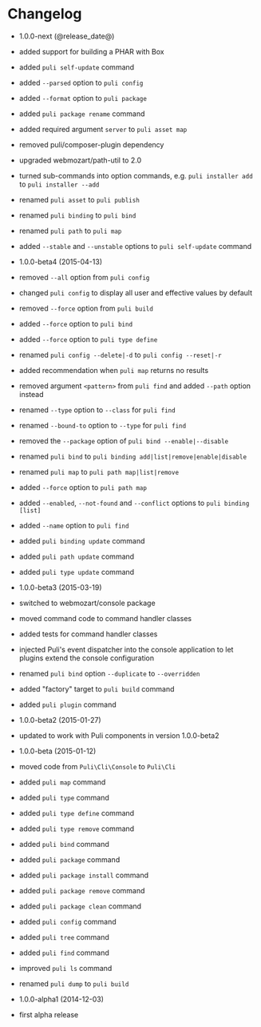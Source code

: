 Changelog
=========

* 1.0.0-next (@release_date@)

 * added support for building a PHAR with Box
 * added `puli self-update` command
 * added `--parsed` option to `puli config`
 * added `--format` option to `puli package`
 * added `puli package rename` command
 * added required argument `server` to `puli asset map`
 * removed puli/composer-plugin dependency
 * upgraded webmozart/path-util to 2.0
 * turned sub-commands into option commands, e.g. `puli installer add` to
   `puli installer --add`
 * renamed `puli asset` to `puli publish`
 * renamed `puli binding` to `puli bind`
 * renamed `puli path` to `puli map`
 * added `--stable` and `--unstable` options to `puli self-update` command

* 1.0.0-beta4 (2015-04-13)

 * removed `--all` option from `puli config`
 * changed `puli config` to display all user and effective values by default
 * removed `--force` option from `puli build`
 * added `--force` option to `puli bind`
 * added `--force` option to `puli type define`
 * renamed `puli config --delete|-d` to `puli config --reset|-r`
 * added recommendation when `puli map` returns no results
 * removed argument `<pattern>` from `puli find` and added `--path` option instead
 * renamed `--type` option to `--class` for `puli find`
 * renamed `--bound-to` option to `--type` for `puli find`
 * removed the `--package` option of `puli bind --enable|--disable`
 * renamed `puli bind` to `puli binding add|list|remove|enable|disable`
 * renamed `puli map` to `puli path map|list|remove`
 * added `--force` option to `puli path map`
 * added `--enabled`, `--not-found` and `--conflict` options to `puli binding [list]`
 * added `--name` option to `puli find`
 * added `puli binding update` command
 * added `puli path update` command
 * added `puli type update` command

* 1.0.0-beta3 (2015-03-19)

 * switched to webmozart/console package
 * moved command code to command handler classes
 * added tests for command handler classes
 * injected Puli's event dispatcher into the console application to let plugins
   extend the console configuration
 * renamed `puli bind` option `--duplicate` to `--overridden`
 * added "factory" target to `puli build` command
 * added `puli plugin` command

* 1.0.0-beta2 (2015-01-27)

 * updated to work with Puli components in version 1.0.0-beta2

* 1.0.0-beta (2015-01-12)

 * moved code from `Puli\Cli\Console` to `Puli\Cli`
 * added `puli map` command
 * added `puli type` command
 * added `puli type define` command
 * added `puli type remove` command
 * added `puli bind` command
 * added `puli package` command
 * added `puli package install` command
 * added `puli package remove` command
 * added `puli package clean` command
 * added `puli config` command
 * added `puli tree` command
 * added `puli find` command
 * improved `puli ls` command
 * renamed `puli dump` to `puli build`

* 1.0.0-alpha1 (2014-12-03)

 * first alpha release
